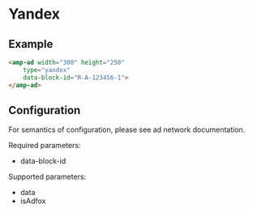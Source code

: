 <!---
Copyright 2017 The AMP HTML Authors. All Rights Reserved.

Licensed under the Apache License, Version 2.0 (the "License");
you may not use this file except in compliance with the License.
You may obtain a copy of the License at

      http://www.apache.org/licenses/LICENSE-2.0

Unless required by applicable law or agreed to in writing, software
distributed under the License is distributed on an "AS-IS" BASIS,
WITHOUT WARRANTIES OR CONDITIONS OF ANY KIND, either express or implied.
See the License for the specific language governing permissions and
limitations under the License.
-->

# Yandex

## Example

```html
<amp-ad width="300" height="250"
    type="yandex"
    data-block-id="R-A-123456-1">
</amp-ad>
```

## Configuration

For semantics of configuration, please see ad network documentation.


Required parameters:
- data-block-id

Supported parameters:
- data
- isAdfox